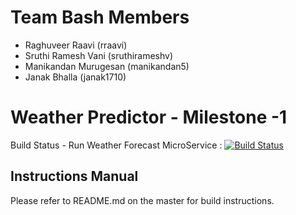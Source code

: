 Team Bash Members
==============================
* Raghuveer Raavi (rraavi) 
* Sruthi Ramesh Vani (sruthirameshv) 
* Manikandan Murugesan (manikandan5)
* Janak Bhalla (janak1710)

Weather Predictor - Milestone -1
==============================

Build Status - Run Weather Forecast MicroService  : [![Build Status](https://travis-ci.org/airavata-courses/TeamBash.svg?branch=feature%2Ffeature-15-run-weather-forecast)](https://travis-ci.org/airavata-courses/TeamBash)

Instructions  Manual
---------------------------
Please refer to README.md on the master for build instructions. 
